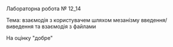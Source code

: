 Лабораторна робота № 12_14

Тема: взаємодія з користувачем шляхом мезанізму введення/виведення та взаємодія з файлами

На оцінку "добре"
